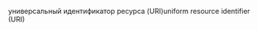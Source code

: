 <span data-ttu-id="7104b-101">универсальный идентификатор ресурса (URI)</span><span class="sxs-lookup"><span data-stu-id="7104b-101">uniform resource identifier (URI)</span></span>